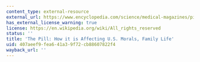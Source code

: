 ```yaml
---
content_type: external-resource
external_url: https://www.encyclopedia.com/science/medical-magazines/pill-how-it-affecting-us-morals-family-life
has_external_license_warning: true
license: https://en.wikipedia.org/wiki/All_rights_reserved
status: ''
title: 'The Pill: How it is Affecting U.S. Morals, Family Life'
uid: 407aeef9-fea6-41a3-9f72-cb88607822f4
wayback_url: ''
---
```

